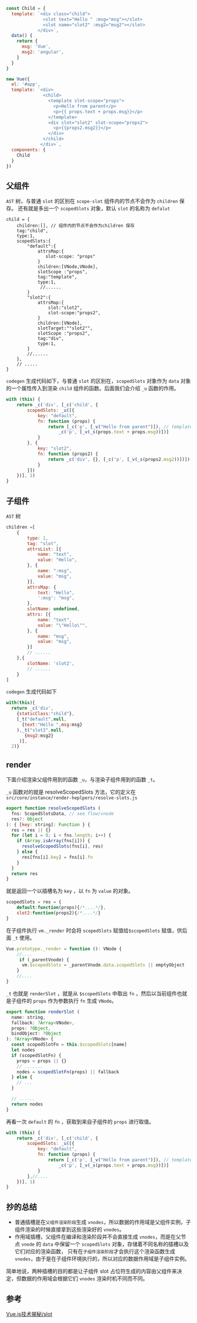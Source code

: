 ````js
const Child = {
  template: `<div class="child">
              <slot text="Hello " :msg="msg"></slot>
              <slot name="slot2" :msg2="msg2"></slot>
            </div>`,
  data() {
    return {
      msg: 'Vue',
      msg2: 'angular',
    }
  }
}

new Vue({
  el: '#app',
  template: `<div>
              <child>
                <template slot-scope="props">
                  <p>Hello from parent</p>
                  <p>{{ props.text + props.msg}}</p>
                </template>
                <div slot="slot2" slot-scope="props2">
                  <p>{{props2.msg2}}</p>
                </div>
              </child>
             </div>`,
  components: {
    Child
  }
})
````

## 父组件

`AST` 树，与普通 `slot` 的区别在 `scope-slot` 组件内的节点不会作为 `children` 保存。 还有就是多出一个 `scopedSlots` 对象，默认 `slot` 的名称为 `defalut`

````
child = {
    children:[], // 组件内的节点不会作为children 保存
    tag:"child",
    type:1,
    scopedSlots:{
        "default":{
            attrsMap:{
               slot-scope: "props"
            }
            children:[VNode,VNode],
            slotScope :"props",
            tag:"template",
            type:1,
             //......
        }
        "slot2":{
            attrsMap:{
                slot:"slot2",
                slot-scope:"props2",
            }
            children:[VNode],
            slotTarget:""slot2"",
            slotScope :"props2",
            tag:"div",
            type:1,
        }        
        //......
    },
    // .....
}
````

`codegen` 生成代码如下，与普通 `slot` 的区别在，`scopedSlots` 对象作为 `data` 对象的一个属性传入到渲染 `child` 组件的函数。后面我们会介绍 `_u` 函数的作用。

````js
with (this) {
    return _c('div', [_c('child', {
        scopedSlots: _u([{
            key: "default",
            fn: function (props) {
                return [_c('p', [_v("Hello from parent")]), // template 节点返回 childrenList
                    _c('p', [_v(_s(props.text + props.msg))])]
            }
        }, {
            key: "slot2",
            fn: function (props2) {
                return _c('div', {}, [_c('p', [_v(_s(props2.msg2))])]) // p 作为 div 的 children
            }
        }])
    })], 1)
}
````

## 子组件

`AST` 树

````js
children =[
    {
        type: 1,
        tag: "slot",
        attrsList: [{
            name: "text",
            value: "Hello",
        }, {
            name: ":msg",
            value: "msg",
        }],
        attrsMap: {
            text: "Hello",
            ':msg': "msg",
        },
        slotName: undefined,
        attrs: [{
            name: "text",
            value: "\"Hello\"",
        }, {
            name: "msg",
            value: "msg",
        }]
        // ......
    },{
        slotName: 'slot2',
        // ......
    }
]
````

`codegen` 生成代码如下

````js
with(this){
  return _c('div',
    {staticClass:"child"},
    [_t("default",null,
      {text:"Hello ",msg:msg}
    ),_t("slot2",null,
       {msg2:msg2}
     )],
  2)}
````

## render

下面介绍渲染父组件用到的函数 `_u`，与渲染子组件用到的函数 `_t`。

`_u` 函数对的就是 resolveScopedSlots 方法，它的定义在 `src/core/instance/render-heplpers/resolve-slots.js`

````js
export function resolveScopedSlots (
  fns: ScopedSlotsData, // see flow/vnode
  res?: Object
): { [key: string]: Function } {
  res = res || {}
  for (let i = 0; i < fns.length; i++) {
    if (Array.isArray(fns[i])) {
      resolveScopedSlots(fns[i], res)
    } else {
      res[fns[i].key] = fns[i].fn
    }
  }
  return res
}
````

就是返回一个以插槽名为 `key` ，以 `fn` 为 `value` 的对象。

````js
scopedSlots = res = {
    default:function(props){/*....*/},
    slot2:function(props2){/*....*/}
}
````

在子组件执行 `vm._render` 时会将 `scopedSlots` 赋值给`$scopedSlots` 赋值，供后面 `_t` 使用。 

````js
Vue.prototype._render = function (): VNode {
    //....
     if (_parentVnode) {
      vm.$scopedSlots = _parentVnode.data.scopedSlots || emptyObject
    }
    //....
}
````

`_t` 也就是 `renderSlot` ，就是从 `$scopedSlots` 中取出 `fn` ，然后以当前组件也就是子组件的 `props` 作为参数执行 `fn` 生成 `VNode`。

````js
export function renderSlot (
  name: string,
  fallback: ?Array<VNode>,
  props: ?Object,
  bindObject: ?Object
): ?Array<VNode> {
  const scopedSlotFn = this.$scopedSlots[name]
  let nodes
  if (scopedSlotFn) {
    props = props || {}
    // .......
    nodes = scopedSlotFn(props) || fallback
  } else {
    // ...
  }

  // ......
  return nodes
}
````

再看一次 `default` 的 `fn` ，获取到来自子组件的 `props` 进行取值。
 
````js
with (this) {
    return _c('div', [_c('child', {
        scopedSlots: _u([{
            key: "default",
            fn: function (props) {
                return [_c('p', [_v("Hello from parent")]), // template 节点返回 childrenList
                    _c('p', [_v(_s(props.text + props.msg))])]
            }
        },//....
    })], 1)
}
````

## 抄的总结
- 普通插槽是在`父组件渲染阶段`生成 `vnodes`，所以数据的作用域是父组件实例，子组件渲染的时候直接拿到这些渲染好的 `vnodes`。
- 作用域插槽，父组件在编译和渲染阶段并不会直接生成 `vnodes`，而是在父节点 `vnode` 的 `data` 中保留一个 `scopedSlots` 对象，存储着不同名称的插槽以及它们对应的渲染函数，
只有在`子组件渲染阶段`才会执行这个渲染函数生成 `vnodes`，由于是在子组件环境执行的，所以对应的数据作用域是子组件实例。

简单地说，两种插槽的目的都是让子组件 slot 占位符生成的内容由父组件来决定，但数据的作用域会根据它们 `vnodes` 渲染时机不同而不同。

## 参考 
[Vue.js技术揭秘/slot](https://ustbhuangyi.github.io/vue-analysis/extend/slot.html#%E4%BD%9C%E7%94%A8%E5%9F%9F%E6%8F%92%E6%A7%BD)
